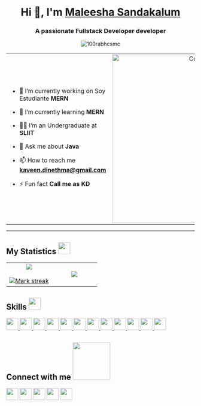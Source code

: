 <h1 align="center">Hi 👋, I'm <a href="https://100rabhcsmc.github.io/Me.io/" target="blank">
Maleesha Sandakalum</a></h1>
<h3 align="center">A passionate Fullstack Developer developer</h3>

<p align="center"> <img src="https://komarev.com/ghpvc/?username=Maleesha123-hub&label=Profile%20views&color=0e75b6&style=flat" alt="100rabhcsmc" /> </p>

<table align="center">
<tbody><tr border="none">
<td width="50%" align="left">
<ul dir="auto">
<li>
<p dir="auto">🔭 I’m currently working on  Soy Estudiante <strong>MERN</strong></p>
</li>
<li>
<p dir="auto">🌱 I’m currently learning <strong>MERN</strong></p>
</li>
<li>
<p dir="auto">🧑‍🎓 I’m an Undergraduate at <strong>SLIIT</strong></p>
</li>
<li>
<p dir="auto">💬 Ask me about <strong>Java</strong></p>
</li>
<li>
<p dir="auto">📫 How to reach me <strong><a href="mailto:kaveen.dinethma@gmail.com">kaveen.dinethma@gmail.com</a></strong></p>
</li>
<li>
<p dir="auto">⚡ Fun fact <strong>Call me as KD</strong></p>
</li>
</ul>
</td>
<td width="50%" align="center">
  <a target="_blank" rel="noopener noreferrer nofollow" href="https://repository-images.githubusercontent.com/588181932/e36ec678-7984-4cdd-8e4c-a3932772ff8e"><img align="center" alt="Coding" width="450" src="https://repository-images.githubusercontent.com/588181932/e36ec678-7984-4cdd-8e4c-a3932772ff8e" style="max-width: 100%;"></a>
  </td>
</tr>
</tbody>
</table>
<hr>

<div class="markdown-heading" dir="auto">
<h2> My Statistics <img src = "https://media.giphy.com/media/OJTxHkKwcM5lfi2OnW/giphy.gif?cid=790b7611473c9mrdr6onpaitxpb60jn8dwoeuqch5vsle5mm&ep=v1_stickers_search&rid=giphy.gif&ct=s" width = 32px> </h2>
  <a id="user-content-my-statistics" class="anchor" aria-label="Permalink: My Statistics:" href="#my-statistics"></a></div>

<markdown-accessiblity-table data-catalyst=""><table align="center">
<tbody><tr border="none">
<td width="50%" align="center">
  <a target="_blank" rel="noopener noreferrer nofollow" href="https://camo.githubusercontent.com/b438a7965dc20bc1a42c9ae6cf8dd48607d46686dfc4c99b4bb7d37a3837bb03/68747470733a2f2f6769746875622d726561646d652d73746174732e76657263656c2e6170702f6170693f757365726e616d653d5363617231313039267468656d653d6461726b2673686f775f69636f6e733d7472756526636f756e745f707269766174653d74727565"><img align="center" src="https://camo.githubusercontent.com/b438a7965dc20bc1a42c9ae6cf8dd48607d46686dfc4c99b4bb7d37a3837bb03/68747470733a2f2f6769746875622d726561646d652d73746174732e76657263656c2e6170702f6170693f757365726e616d653d5363617231313039267468656d653d6461726b2673686f775f69636f6e733d7472756526636f756e745f707269766174653d74727565" data-canonical-src="https://github-readme-stats.vercel.app/api?username=Scar1109&amp;theme=dark&amp;show_icons=true&amp;count_private=true" style="max-width: 100%;"></a>
  <br><br>
  <a target="_blank" rel="noopener noreferrer nofollow" href="https://camo.githubusercontent.com/ecf713f4e61aec3d5223d59d3116bafb1228a34344fa3f853715d2c5f32c9a83/68747470733a2f2f6769746875622d726561646d652d73747265616b2d73746174732e6865726f6b756170702e636f6d2f3f757365723d5363617231313039267468656d653d6461726b26686964655f626f726465723d66616c7365"><img title="🔥 Get streak stats for your profile at git.io/streak-stats" alt="Mark streak" src="https://camo.githubusercontent.com/ecf713f4e61aec3d5223d59d3116bafb1228a34344fa3f853715d2c5f32c9a83/68747470733a2f2f6769746875622d726561646d652d73747265616b2d73746174732e6865726f6b756170702e636f6d2f3f757365723d5363617231313039267468656d653d6461726b26686964655f626f726465723d66616c7365" data-canonical-src="https://github-readme-streak-stats.herokuapp.com/?user=Scar1109&amp;theme=dark&amp;hide_border=false" style="max-width: 100%;"></a> 
</td>
<td width="50%" align="center">
  <a target="_blank" rel="noopener noreferrer nofollow" href="https://camo.githubusercontent.com/0d6c6140f14246135dcb79509fad46805fdbfb407e0a193b9c6bf21b136dbf19/68747470733a2f2f6769746875622d726561646d652d73746174732e616e7572616768617a7261312e76657263656c2e6170702f6170692f746f702d6c616e67732f3f757365726e616d653d5363617231313039267468656d653d6461726b26686964655f626f726465723d66616c7365266e6f2d62673d74727565266e6f2d6672616d653d74727565266c616e67735f636f756e743d3130"><img align="center" src="https://camo.githubusercontent.com/0d6c6140f14246135dcb79509fad46805fdbfb407e0a193b9c6bf21b136dbf19/68747470733a2f2f6769746875622d726561646d652d73746174732e616e7572616768617a7261312e76657263656c2e6170702f6170692f746f702d6c616e67732f3f757365726e616d653d5363617231313039267468656d653d6461726b26686964655f626f726465723d66616c7365266e6f2d62673d74727565266e6f2d6672616d653d74727565266c616e67735f636f756e743d3130" data-canonical-src="https://github-readme-stats.anuraghazra1.vercel.app/api/top-langs/?username=Scar1109&amp;theme=dark&amp;hide_border=false&amp;no-bg=true&amp;no-frame=true&amp;langs_count=10" style="max-width: 100%;"></a>
  </td>
</tr>
</tbody></table></markdown-accessiblity-table>

<h2> Skills <img src = "https://media2.giphy.com/media/QssGEmpkyEOhBCb7e1/giphy.gif?cid=ecf05e47a0n3gi1bfqntqmob8g9aid1oyj2wr3ds3mg700bl&rid=giphy.gif" width = 32px> </h2>
<a href= https://github.com/Aditya664?tab=repositories&q=&type=&language=python&sort= > <img width ='32px' src ='https://raw.githubusercontent.com/rahulbanerjee26/githubAboutMeGenerator/main/icons/python.svg'> </a>
<a href= https://github.com/Aditya664?tab=repositories&q=&type=&language=reactjs&sort= > <img width ='32px' src ='https://raw.githubusercontent.com/rahulbanerjee26/githubAboutMeGenerator/main/icons/reactjs.svg'> </a>
<a href= https://github.com/Aditya664?tab=repositories&q=&type=&language=javascript&sort= > <img width ='32px' src ='https://raw.githubusercontent.com/rahulbanerjee26/githubAboutMeGenerator/main/icons/javascript.svg'> </a>
<a href= https://github.com/Aditya664?tab=repositories&q=&type=&language=scikit&sort= > <img width ='32px' src ='https://raw.githubusercontent.com/rahulbanerjee26/githubAboutMeGenerator/main/icons/scikit.svg'> </a>
<a href= https://github.com/Aditya664?tab=repositories&q=&type=&language=c&sort= > <img width ='32px' src ='https://raw.githubusercontent.com/rahulbanerjee26/githubAboutMeGenerator/main/icons/c.svg'> </a>
<a href= https://github.com/Aditya664?tab=repositories&q=&type=&language=cpp&sort= > <img width ='32px' src ='https://raw.githubusercontent.com/rahulbanerjee26/githubAboutMeGenerator/main/icons/cpp.svg'> </a>
<a href= https://github.com/Aditya664?tab=repositories&q=&type=&language=sqlite&sort= > <img width ='32px' src ='https://raw.githubusercontent.com/rahulbanerjee26/githubAboutMeGenerator/main/icons/sqlite.svg'> </a>
<a href= https://github.com/Aditya664?tab=repositories&q=&type=&language=pytorch&sort= > <img width ='32px' src ='https://raw.githubusercontent.com/rahulbanerjee26/githubAboutMeGenerator/main/icons/pytorch.svg'> </a>
<a href= https://github.com/Aditya664?tab=repositories&q=&type=&language=css&sort= > <img width ='32px' src ='https://raw.githubusercontent.com/rahulbanerjee26/githubAboutMeGenerator/main/icons/css.svg'> </a>
<a href= https://github.com/Aditya664?tab=repositories&q=&type=&language=html&sort= > <img width ='32px' src ='https://raw.githubusercontent.com/rahulbanerjee26/githubAboutMeGenerator/main/icons/html.svg'> </a>
<a href= https://github.com/Aditya664?tab=repositories&q=&type=&language=android&sort= > <img width ='32px' src ='https://raw.githubusercontent.com/rahulbanerjee26/githubAboutMeGenerator/main/icons/android.svg'> </a>
<a href= https://github.com/Aditya664?tab=repositories&q=&type=&language=csharp&sort= > <img width ='32px' src ='https://raw.githubusercontent.com/rahulbanerjee26/githubAboutMeGenerator/main/icons/csharp.svg'> </a>


<div class="markdown-heading" dir="auto"><h2> Connect with me <img src='https://raw.githubusercontent.com/ShahriarShafin/ShahriarShafin/main/Assets/handshake.gif' width="100px"> </h2></div>

<a href = 'https://www.linkedin.com/in/aditya-deshmukh-561a371a8'> <img width = '32px' align= 'center' src="https://raw.githubusercontent.com/rahulbanerjee26/githubAboutMeGenerator/main/icons/linked-in-alt.svg"/></a> 
<a href = 'https://www.twitter.com/NoobCoder07'> <img width = '32px' align= 'center' src="https://raw.githubusercontent.com/rahulbanerjee26/githubAboutMeGenerator/main/icons/twitter.svg"/></a> 
<a href = 'https://medium.com/@adityadeshmukh7350'> <img width = '32px' align= 'center' src="https://raw.githubusercontent.com/rahulbanerjee26/githubAboutMeGenerator/main/icons/medium.svg"/></a> 
<a href = 'http://aditya664.me/'> <img width = '32px' align= 'center' src="https://raw.githubusercontent.com/rahulbanerjee26/githubAboutMeGenerator/main/icons/portfolio.png"/></a> 
<a href = 'https://www.github.com/Aditya664'> <img width = '32px' align= 'center' src="https://raw.githubusercontent.com/rahulbanerjee26/githubAboutMeGenerator/main/icons/github.svg"/></a>
  
<br>

